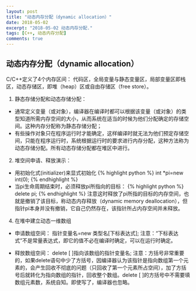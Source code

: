 ```yaml
---
layout: post
title: "动态内存分配（dynamic allocation）"
date: 2018-05-02
excerpt: "2018-05-02 动态内存分配."
tags: [C++, 动态内存分配]
comments: true
---
```


## **动态内存分配（dynamic allocation）** 

C/C++定义了4个内存区间：
代码区，全局变量与静态变量区，局部变量区即栈区，动态存储区，即堆（heap）区或自由存储区（free store）。

1. 静态存储分配和动态存储分配：
* 通常定义变量（或对象），编译器在编译时都可以根据该变量（或对象）的类型知道所需内存空间的大小，从而系统在适当的时候为他们分配确定的存储空间。这种内存分配称为静态存储分配；
* 有些操作对象只在程序运行时才能确定，这样编译时就无法为他们预定存储空间，只能在程序运行时，系统根据运行时的要求进行内存分配，这种方法称为动态存储分配。所有动态存储分配都在堆区中进行。

2. 堆空间申请、释放演示：
* 用初始化式(initializer)来显式初始化
{% highlight python %}
int *pi=new int(0);
{% endhighlight %}
* 当pi生命周期结束时，必须释放pi所指向的目标：
{% highlight python %}
         delete pi;
{% endhighlight %}
注意这时释放了pi所指的目标的内存空间，也就是撤销了该目标，称动态内存释放（dynamic memory deallocation），但指针pi本身并没有撤销，它自己仍然存在，该指针所占内存空间并未释放。

4. 在堆中建立动态一维数组

* 申请数组空间：
指针变量名=new 类型名[下标表达式];
注意：“下标表达式”不是常量表达式，即它的值不必在编译时确定，可以在运行时确定。

* 释放数组空间：
delete [ ]指向该数组的指针变量名;
注意：方括号非常重要的，如果delete语句中少了方括号，因编译器认为该指针是指向数组第一个元素的，会产生回收不彻底的问题（只回收了第一个元素所占空间），加了方括号后就转化为指向数组的指针，回收整个数组。delete [ ]的方括号中不需要填数组元素数，系统自知。即使写了，编译器也忽略。


